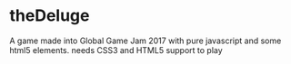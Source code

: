 # theDeluge
A game made into Global Game Jam 2017 with pure javascript and some html5 elements. needs CSS3 and HTML5 support to play
